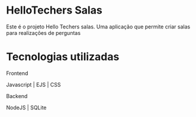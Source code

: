 # HelloTechers Salas

Este é o projeto Hello Techers salas. Uma aplicação que permite criar salas para realizações de perguntas

# Tecnologias utilizadas

Frontend 

Javascript | EJS | CSS

Backend

NodeJS | SQLite
